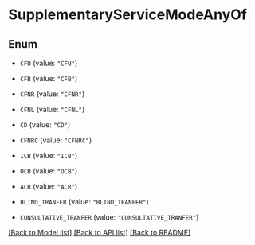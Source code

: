 # SupplementaryServiceModeAnyOf

## Enum


* `CFU` (value: `"CFU"`)

* `CFB` (value: `"CFB"`)

* `CFNR` (value: `"CFNR"`)

* `CFNL` (value: `"CFNL"`)

* `CD` (value: `"CD"`)

* `CFNRC` (value: `"CFNRC"`)

* `ICB` (value: `"ICB"`)

* `OCB` (value: `"OCB"`)

* `ACR` (value: `"ACR"`)

* `BLIND_TRANFER` (value: `"BLIND_TRANFER"`)

* `CONSULTATIVE_TRANFER` (value: `"CONSULTATIVE_TRANFER"`)


[[Back to Model list]](../README.md#documentation-for-models) [[Back to API list]](../README.md#documentation-for-api-endpoints) [[Back to README]](../README.md)


